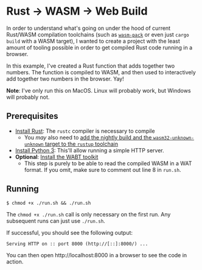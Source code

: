 # Rust -> WASM -> Web Build

In order to understand what's going on under the hood of current Rust/WASM compilation toolchains (such as [`wasm-pack`](https://github.com/rustwasm/wasm-pack) or even just `cargo build` with a WASM target), I wanted to create a project with the least amount of tooling possible in order to get compiled Rust code running in a browser.

In this example, I've created a Rust function that adds together two numbers. The function is compiled to WASM, and then used to interactively add together two numbers in the browser. Yay!

**Note**: I've only run this on MacOS. Linux will probably work, but Windows will probably not.

## Prerequisites

- [Install Rust](https://www.rust-lang.org/tools/install): The `rustc` compiler is necessary to compile
  - You _may_ also need to [add the nightly build and the `wasm32-unknown-unknown` target to the `rustup` toolchain](https://www.hellorust.com/setup/wasm-target/)
- [Install Python 3](https://www.python.org/downloads/): This'll allow running a simple HTTP server.
- **Optional**: [Install the WABT toolkit](https://github.com/WebAssembly/wabt)
  - This step is purely to be able to read the compiled WASM in a WAT format. If you omit, make sure to comment out line 8 in `run.sh`.

## Running

```
$ chmod +x ./run.sh && ./run.sh
```

The `chmod +x ./run.sh` call is only necessary on the first run. Any subsequent runs can just use `./run.sh`.

If successful, you should see the following output:

```
Serving HTTP on :: port 8000 (http://[::]:8000/) ...
```

You can then open http://localhost:8000 in a browser to see the code in action.

